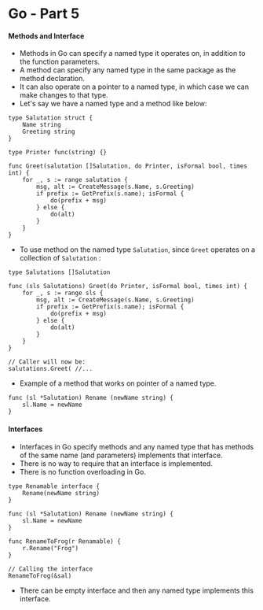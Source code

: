 # Go - Part 5

#### Methods and Interface

- Methods in Go can specify a named type it operates on, in addition to the function parameters.
- A method can specify any named type in the same package as the method declaration.
- It can also operate on a pointer to a named type, in which case we can make changes to that type.
- Let's say we have a named type and a method like below:
```
type Salutation struct {
	Name string
	Greeting string
}

type Printer func(string) {}

func Greet(salutation []Salutation, do Printer, isFormal bool, times int) {
	for _, s := range salutation {
		msg, alt := CreateMessage(s.Name, s.Greeting)
		if prefix := GetPrefix(s.name); isFormal {
			do(prefix + msg)
		} else {
			do(alt)
		}
	}
}
```

- To use method on the named type `Salutation`, since `Greet` operates on a collection of `Salutation` : 
```
type Salutations []Salutation

func (sls Salutations) Greet(do Printer, isFormal bool, times int) {
	for _, s := range sls {
		msg, alt := CreateMessage(s.Name, s.Greeting)
		if prefix := GetPrefix(s.name); isFormal {
			do(prefix + msg)
		} else {
			do(alt)
		}
	}
}

// Caller will now be:
salutations.Greet( //...
```

- Example of a method that works on pointer of a named type.
```
func (sl *Salutation) Rename (newName string) {
	sl.Name = newName
}
```

#### Interfaces
- Interfaces in Go specify methods and any named type that has methods of the same name (and parameters) implements that interface.
- There is no way to require that an interface is implemented.
- There is no function overloading in Go.
```
type Renamable interface {
	Rename(newName string)
}

func (sl *Salutation) Rename (newName string) {
	sl.Name = newName
}

func RenameToFrog(r Renamable) {
	r.Rename("Frog")
}

// Calling the interface
RenameToFrog(&sal)
```

- There can be empty interface and then any named type implements this interface.
